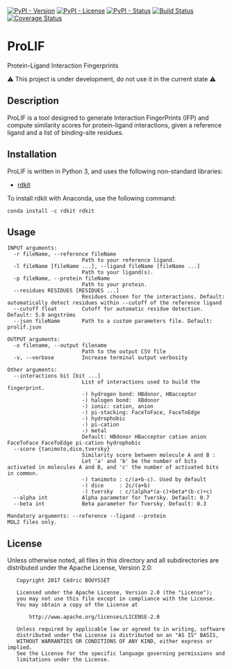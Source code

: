 [![PyPI - Version](https://badge.fury.io/py/prolif.svg)](https://pypi.org/project/prolif/)
[![PyPI - License](https://img.shields.io/pypi/l/prolif.svg)](https://pypi.org/project/prolif/)
[![PyPI - Status](https://img.shields.io/pypi/status/prolif.svg)](https://pypi.org/project/prolif/)
[![Build Status](https://travis-ci.org/cbouy/ProLIF.svg?branch=master)](https://travis-ci.org/cbouy/ProLIF)
[![Coverage Status](https://coveralls.io/repos/github/cbouy/ProLIF/badge.svg?branch=master)](https://coveralls.io/github/cbouy/ProLIF?branch=master)

# ProLIF
Protein-Ligand Interaction Fingerprints

:warning: This project is under development, do not use it in the current state :warning:

## Description

ProLIF is a tool designed to generate Interaction FingerPrints (IFP) and compute similarity scores for protein-ligand interactions, given a reference ligand and a list of binding-site residues.

## Installation

ProLIF is written in Python 3, and uses the following non-standard libraries:
* [rdkit](http://www.rdkit.org/docs/Install.html)

To install rdkit with Anaconda, use the following command:
```
conda install -c rdkit rdkit
```

## Usage

```
INPUT arguments:
  -r fileName, --reference fileName
                        Path to your reference ligand.
  -l fileName [fileName ...], --ligand fileName [fileName ...]
                        Path to your ligand(s).
  -p fileName, --protein fileName
                        Path to your protein.
  --residues RESIDUES [RESIDUES ...]
                        Residues chosen for the interactions. Default: automatically detect residues within --cutoff of the reference ligand
  --cutoff float        Cutoff for automatic residue detection. Default: 5.0 angströms
  --json fileName       Path to a custom parameters file. Default: prolif.json

OUTPUT arguments:
  -o filename, --output filename
                        Path to the output CSV file
  -v, --verbose         Increase terminal output verbosity

Other arguments:
  --interactions bit [bit ...]
                        List of interactions used to build the fingerprint.
                        -) hydrogen bond: HBdonor, HBacceptor
                        -) halogen bond:  XBdonor
                        -) ionic: cation, anion
                        -) pi-stacking: FaceToFace, FaceToEdge
                        -) hydrophobic
                        -) pi-cation
                        -) metal
                        Default: HBdonor HBacceptor cation anion FaceToFace FaceToEdge pi-cation hydrophobic
  --score {tanimoto,dice,tversky}
                        Similarity score between molecule A and B :
                        Let 'a' and 'b' be the number of bits activated in molecules A and B, and 'c' the number of activated bits in common.
                        -) tanimoto : c/(a+b-c). Used by default
                        -) dice     : 2c/(a+b)
                        -) tversky  : c/(alpha*(a-c)+beta*(b-c)+c)
  --alpha int           Alpha parameter for Tversky. Default: 0.7
  --beta int            Beta parameter for Tversky. Default: 0.3

Mandatory arguments: --reference --ligand --protein
MOL2 files only.
```

## License

Unless otherwise noted, all files in this directory and all subdirectories are distributed under the Apache License, Version 2.0:
```
   Copyright 2017 Cédric BOUYSSET

   Licensed under the Apache License, Version 2.0 (the "License");
   you may not use this file except in compliance with the License.
   You may obtain a copy of the License at

       http://www.apache.org/licenses/LICENSE-2.0

   Unless required by applicable law or agreed to in writing, software
   distributed under the License is distributed on an "AS IS" BASIS,
   WITHOUT WARRANTIES OR CONDITIONS OF ANY KIND, either express or implied.
   See the License for the specific language governing permissions and
   limitations under the License.
```
